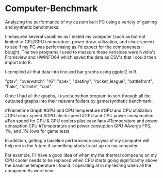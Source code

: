 # Computer-Benchmark
Analyzing the performance of my custom built PC using a variety of gaming and synthetic benchmarks. 

I measured several varaibles as I tested my computer (such as but not limited to GPU/CPU temperature, power draw, utilization, and clock speed) to see if my PC was performaing as I'd expect for the componenets I bought. The two programs I used to measure these variables were Nvidia's Frameview and HWiNFO64 which saved the data as CSV's that I could then import into R. 
 
I compiled all that data into line and bar graphs using ggplot2 in R. 

"gtav", "overwatch", "r6", "apex", "destiny", "rocket_league", "battlefront", "halo", "fortnite", "cod"

Once I had all the graphs, I used a python program to sort through all the outputed graphs into their relavent folders by game/synthetic benchmark. 

#Frametime Graph #GPU and CPU temperature #GPU and CPU utilization #CPU clock speed #GPU clock speed #GPU and CPU power consumption #Fan speed for CPU & GPU coolers plus case fans #Temperature and power consuption CPU #Temperature and power consuption GPU #Averge FPS, 1%, and .1% lows for game tests

In addition, getting a baseline performance analysis of my computer will help me in the future if something starts to act up on my computer. 
 
For example, I'll have a good idea of when my the thermal compound on my CPU cooler needs to be replaced when CPU starts going significantly above the baseline temperature I found it operating at in my testing when all the componenets were new.  
